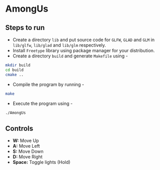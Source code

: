 # AmongUs

## Steps to run

- Create a directory `lib` and put source code for `GLFW`, `GLAD` and `GLM`
  in `lib/glfw`, `lib/glad` and `lib/glm` respectively.
- Install `Freetype` library using package manager for your distribution.
- Create a directory `build` and generate `Makefile` using -

```bash
mkdir build
cd build
cmake ..
```

- Compile the program by running -

```bash
make
```

- Execute the program using -

```bash
./AmongUs
```

## Controls

- **W:** Move Up
- **A:** Move Left
- **S:** Move Down
- **D:** Move Right
- **Space:** Toggle lights (Hold)

